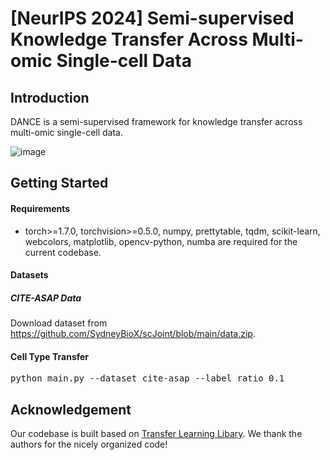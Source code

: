 # [NeurIPS 2024] Semi-supervised Knowledge Transfer Across Multi-omic Single-cell Data

## Introduction
DANCE is a semi-supervised framework for knowledge transfer across multi-omic single-cell data.

![image](https://github.com/zfkarl/DANCE/blob/master/imgs/NeurIPS24-DANCE.png)

## Getting Started
#### Requirements
- torch>=1.7.0, torchvision>=0.5.0, numpy, prettytable, tqdm, scikit-learn, webcolors, matplotlib, opencv-python, numba are required for the current codebase.

#### Datasets
##### CITE-ASAP Data 
Download dataset from https://github.com/SydneyBioX/scJoint/blob/main/data.zip.

#### Cell Type Transfer 
<pre>python main.py --dataset cite-asap --label_ratio 0.1 </pre> 
 

## Acknowledgement
Our codebase is built based on [Transfer Learning Libary](https://github.com/thuml/Transfer-Learning-Library). We thank the authors for the nicely organized code!
